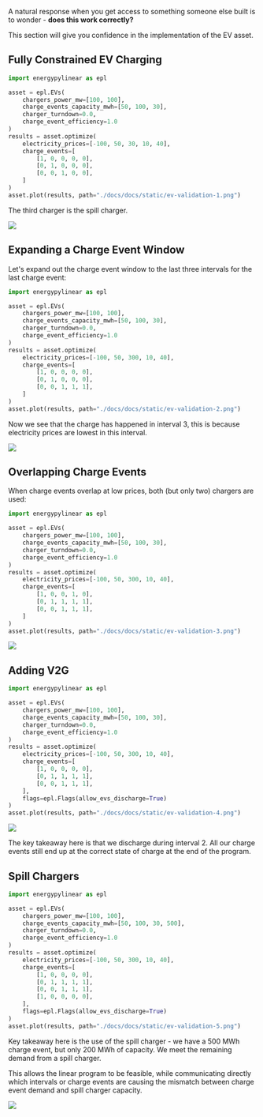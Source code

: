 A natural response when you get access to something someone else built is to wonder - **does this work correctly?**

This section will give you confidence in the implementation of the EV asset.

## Fully Constrained EV Charging

```python
import energypylinear as epl

asset = epl.EVs(
    chargers_power_mw=[100, 100],
    charge_events_capacity_mwh=[50, 100, 30],
    charger_turndown=0.0,
    charge_event_efficiency=1.0
)
results = asset.optimize(
    electricity_prices=[-100, 50, 30, 10, 40],
    charge_events=[
        [1, 0, 0, 0, 0],
        [0, 1, 0, 0, 0],
        [0, 0, 1, 0, 0],
    ]
)
asset.plot(results, path="./docs/docs/static/ev-validation-1.png")
```

The third charger is the spill charger.

![](../static/ev-validation-1.png)

## Expanding a Charge Event Window

Let's expand out the charge event window to the last three intervals for the last charge event:

```python
import energypylinear as epl

asset = epl.EVs(
    chargers_power_mw=[100, 100],
    charge_events_capacity_mwh=[50, 100, 30],
    charger_turndown=0.0,
    charge_event_efficiency=1.0
)
results = asset.optimize(
    electricity_prices=[-100, 50, 300, 10, 40],
    charge_events=[
        [1, 0, 0, 0, 0],
        [0, 1, 0, 0, 0],
        [0, 0, 1, 1, 1],
    ]
)
asset.plot(results, path="./docs/docs/static/ev-validation-2.png")
```

Now we see that the charge has happened in interval 3, this is because electricity prices are lowest in this interval.

![](../static/ev-validation-2.png)

## Overlapping Charge Events

When charge events overlap at low prices, both (but only two) chargers are used:

```python
import energypylinear as epl

asset = epl.EVs(
    chargers_power_mw=[100, 100],
    charge_events_capacity_mwh=[50, 100, 30],
    charger_turndown=0.0,
    charge_event_efficiency=1.0
)
results = asset.optimize(
    electricity_prices=[-100, 50, 300, 10, 40],
    charge_events=[
        [1, 0, 0, 1, 0],
        [0, 1, 1, 1, 1],
        [0, 0, 1, 1, 1],
    ]
)
asset.plot(results, path="./docs/docs/static/ev-validation-3.png")
```

![](../static/ev-validation-3.png)

## Adding V2G

```python
import energypylinear as epl

asset = epl.EVs(
    chargers_power_mw=[100, 100],
    charge_events_capacity_mwh=[50, 100, 30],
    charger_turndown=0.0,
    charge_event_efficiency=1.0
)
results = asset.optimize(
    electricity_prices=[-100, 50, 300, 10, 40],
    charge_events=[
        [1, 0, 0, 0, 0],
        [0, 1, 1, 1, 1],
        [0, 0, 1, 1, 1],
    ],
    flags=epl.Flags(allow_evs_discharge=True)
)
asset.plot(results, path="./docs/docs/static/ev-validation-4.png")
```

![](../static/ev-validation-4.png)

The key takeaway here is that we discharge during interval 2.  All our charge events still end up at the correct state of charge at the end of the program.

## Spill Chargers

```python
import energypylinear as epl

asset = epl.EVs(
    chargers_power_mw=[100, 100],
    charge_events_capacity_mwh=[50, 100, 30, 500],
    charger_turndown=0.0,
    charge_event_efficiency=1.0
)
results = asset.optimize(
    electricity_prices=[-100, 50, 300, 10, 40],
    charge_events=[
        [1, 0, 0, 0, 0],
        [0, 1, 1, 1, 1],
        [0, 0, 1, 1, 1],
        [1, 0, 0, 0, 0],
    ],
    flags=epl.Flags(allow_evs_discharge=True)
)
asset.plot(results, path="./docs/docs/static/ev-validation-5.png")
```

Key takeaway here is the use of the spill charger - we have a 500 MWh charge event, but only 200 MWh of capacity.  We meet the remaining demand from a spill charger.

This allows the linear program to be feasible, while communicating directly which intervals or charge events are causing the mismatch between charge event demand and spill charger capacity.

![](../static/ev-validation-5.png)
